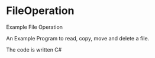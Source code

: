 # FileOperation
Example File Operation

An Example Program to read, copy, move and delete a file.

The code is written C#
